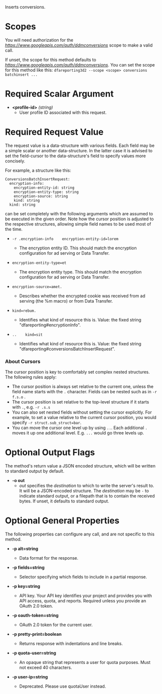 Inserts conversions.
# Scopes

You will need authorization for the *https://www.googleapis.com/auth/ddmconversions* scope to make a valid call.

If unset, the scope for this method defaults to *https://www.googleapis.com/auth/ddmconversions*.
You can set the scope for this method like this: `dfareporting3d2 --scope <scope> conversions batchinsert ...`
# Required Scalar Argument
* **&lt;profile-id&gt;** *(string)*
    - User profile ID associated with this request.
# Required Request Value

The request value is a data-structure with various fields. Each field may be a simple scalar or another data-structure.
In the latter case it is advised to set the field-cursor to the data-structure's field to specify values more concisely.

For example, a structure like this:
```
ConversionsBatchInsertRequest:
  encryption-info:
    encryption-entity-id: string
    encryption-entity-type: string
    encryption-source: string
    kind: string
  kind: string

```

can be set completely with the following arguments which are assumed to be executed in the given order. Note how the cursor position is adjusted to the respective structures, allowing simple field names to be used most of the time.

* `-r .encryption-info    encryption-entity-id=lorem`
    - The encryption entity ID. This should match the encryption configuration for ad serving or Data Transfer.
* `encryption-entity-type=et`
    - The encryption entity type. This should match the encryption configuration for ad serving or Data Transfer.
* `encryption-source=amet.`
    - Describes whether the encrypted cookie was received from ad serving (the %m macro) or from Data Transfer.
* `kind=rebum.`
    - Identifies what kind of resource this is. Value: the fixed string &#34;dfareporting#encryptionInfo&#34;.

* `..    kind=sit`
    - Identifies what kind of resource this is. Value: the fixed string &#34;dfareporting#conversionsBatchInsertRequest&#34;.


### About Cursors

The cursor position is key to comfortably set complex nested structures. The following rules apply:

* The cursor position is always set relative to the current one, unless the field name starts with the `.` character. Fields can be nested such as in `-r f.s.o` .
* The cursor position is set relative to the top-level structure if it starts with `.`, e.g. `-r .s.s`
* You can also set nested fields without setting the cursor explicitly. For example, to set a value relative to the current cursor position, you would specify `-r struct.sub_struct=bar`.
* You can move the cursor one level up by using `..`. Each additional `.` moves it up one additional level. E.g. `...` would go three levels up.


# Optional Output Flags

The method's return value a JSON encoded structure, which will be written to standard output by default.

* **-o out**
    - *out* specifies the *destination* to which to write the server's result to.
      It will be a JSON-encoded structure.
      The *destination* may be `-` to indicate standard output, or a filepath that is to contain the received bytes.
      If unset, it defaults to standard output.
# Optional General Properties

The following properties can configure any call, and are not specific to this method.

* **-p alt=string**
    - Data format for the response.

* **-p fields=string**
    - Selector specifying which fields to include in a partial response.

* **-p key=string**
    - API key. Your API key identifies your project and provides you with API access, quota, and reports. Required unless you provide an OAuth 2.0 token.

* **-p oauth-token=string**
    - OAuth 2.0 token for the current user.

* **-p pretty-print=boolean**
    - Returns response with indentations and line breaks.

* **-p quota-user=string**
    - An opaque string that represents a user for quota purposes. Must not exceed 40 characters.

* **-p user-ip=string**
    - Deprecated. Please use quotaUser instead.
